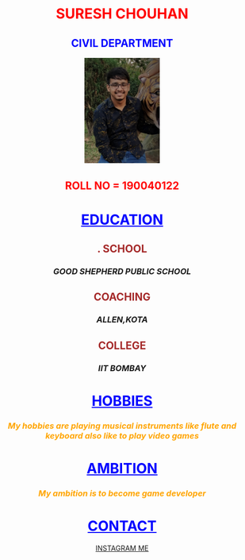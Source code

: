 <html>
<div style="background-image: url('4.jpg');">
<style>
 body{text-align:center}
</style>
<head>
<title> About ME </title>
</head>
<body>
<h1 style="color:red;">SURESH CHOUHAN</h1>
<h2 style="color:blue;">CIVIL DEPARTMENT</h2>
<img src="5.jpg" width="30%" hight="30%">
<h2   style="color:red;">ROLL NO = 190040122 </h2>
<h1 style="color:blue;"><ins>EDUCATION</ins></h1>
<h2  style ="color:brown;">. SCHOOL</h2>
<h3><i>GOOD SHEPHERD PUBLIC SCHOOL</i></h3>
<h2  style ="color:brown;">COACHING</h2>
<h3><i>ALLEN,KOTA</i></h3>
<h2  style ="color:brown;">COLLEGE</h2>
<h3><i>IIT BOMBAY</i></h3>
<h1  style="color:blue;"><ins>HOBBIES</ins></h1>
<h3 style ="color:orange;"><i>My hobbies are playing musical instruments like flute and keyboard also like to play video games</i></h3>
<h1 style="color:blue;"><ins>AMBITION</ins></h1>
<h3 style ="color:orange;"><i>My ambition is to become game developer</i> </h3>
<h1  style="color:blue;"><ins>CONTACT</ins></h1>
<a href="https://www.instagram.com/?hl=en">INSTAGRAM ME</a> 
</body>
</div>
</html> 
